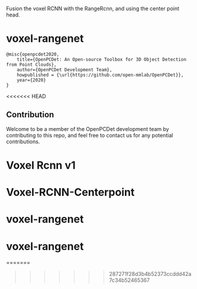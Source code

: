 Fusion the voxel RCNN with the RangeRcnn, and using the center point head.

# voxel-rangenet


```
@misc{openpcdet2020,
    title={OpenPCDet: An Open-source Toolbox for 3D Object Detection from Point Clouds},
    author={OpenPCDet Development Team},
    howpublished = {\url{https://github.com/open-mmlab/OpenPCDet}},
    year={2020}
}
```
<<<<<<< HEAD

## Contribution
Welcome to be a member of the OpenPCDet development team by contributing to this repo, and feel free to contact us for any potential contributions. 


# Voxel Rcnn v1
# Voxel-RCNN-Centerpoint
# voxel-rangenet
# voxel-rangenet
=======
>>>>>>> 287271f28d3b4b52373ccddd42a7c34b52465367
